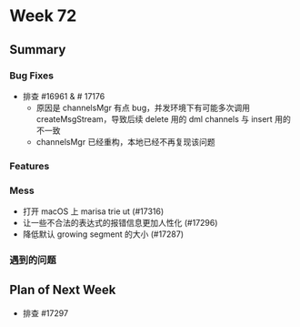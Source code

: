 # Week 72

## Summary

### Bug Fixes
	
- 排查 #16961 & # 17176
	- 原因是 channelsMgr 有点 bug，并发环境下有可能多次调用 createMsgStream，导致后续 delete 用的 dml channels 与 insert 用的不一致
	- channelsMgr 已经重构，本地已经不再复现该问题

### Features

### Mess

- 打开 macOS 上 marisa trie ut (#17316)
- 让一些不合法的表达式的报错信息更加人性化 (#17296)
- 降低默认 growing segment 的大小 (#17287)

### 遇到的问题

## Plan of Next Week

- 排查 #17297

